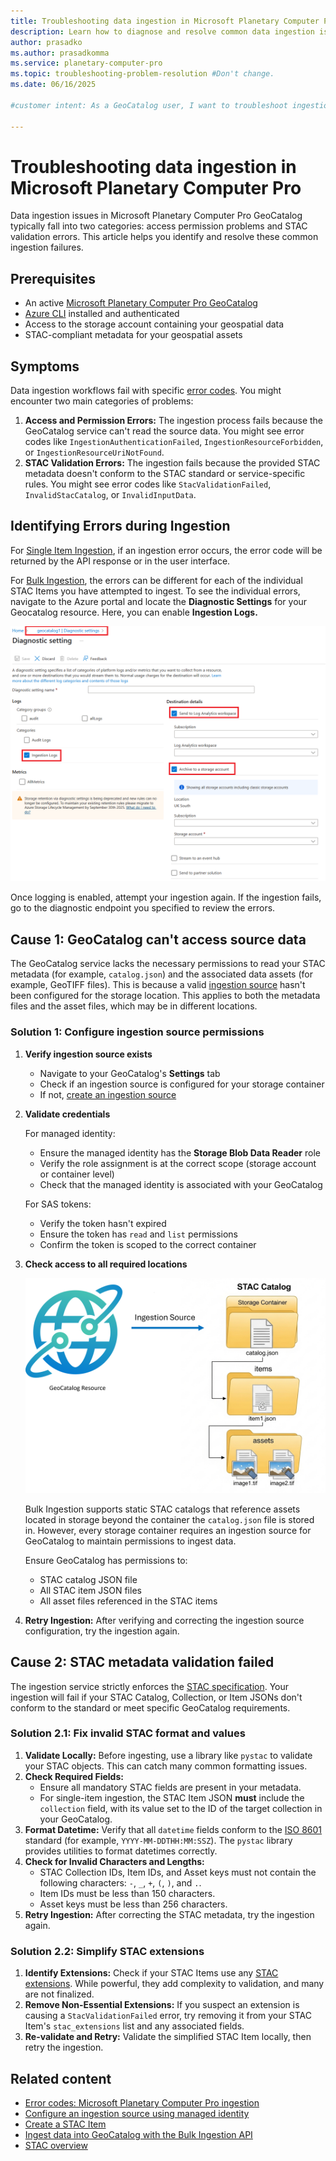 ```yaml
---
title: Troubleshooting data ingestion in Microsoft Planetary Computer Pro
description: Learn how to diagnose and resolve common data ingestion issues in Microsoft Planetary Computer Pro GeoCatalog.
author: prasadko
ms.author: prasadkomma
ms.service: planetary-computer-pro
ms.topic: troubleshooting-problem-resolution #Don't change.
ms.date: 06/16/2025

#customer intent: As a GeoCatalog user, I want to troubleshoot ingestion failures so that I can successfully ingest my geospatial data.

---
```


# Troubleshooting data ingestion in Microsoft Planetary Computer Pro

Data ingestion issues in Microsoft Planetary Computer Pro GeoCatalog typically fall into two categories: access permission problems and STAC validation errors. This article helps you identify and resolve these common ingestion failures.

## Prerequisites

- An active [Microsoft Planetary Computer Pro GeoCatalog](./deploy-geocatalog-resource.md)
- [Azure CLI](/cli/azure/install-azure-cli) installed and authenticated
- Access to the storage account containing your geospatial data
- STAC-compliant metadata for your geospatial assets

## Symptoms

Data ingestion workflows fail with specific [error codes](./error-codes-ingestion.md). You might encounter two main categories of problems:

1.  **Access and Permission Errors:** The ingestion process fails because the GeoCatalog service can't read the source data. You might see error codes like `IngestionAuthenticationFailed`, `IngestionResourceForbidden`, or `IngestionResourceUriNotFound`.
2.  **STAC Validation Errors:** The ingestion fails because the provided STAC metadata doesn't conform to the STAC standard or service-specific rules. You might see error codes like `StacValidationFailed`, `InvalidStacCatalog`, or `InvalidInputData`.

## Identifying Errors during Ingestion

For [Single Item Ingestion](./ingestion-overview#single-item-ingestion), if an ingestion error occurs, the error code will be returned by the API response or in the user interface.

For [Bulk Ingestion](./ingestion-overview/#bulk-ingestion), the errors can be different for each of the individual STAC Items you have attempted to ingest. To see the individual errors, navigate to the Azure portal and locate the **Diagnostic Settings** for your Geocatalog resource. Here, you can enable **Ingestion Logs.**

   [ ![Screenshot of searching for GeoCatalogs in the Azure portal.](media/ingestion-diagnostic-settings.png) ](media/ingestion-diagnostic-settings.png#lightbox)

Once logging is enabled, attempt your ingestion again. If the ingestion fails, go to the diagnostic endpoint you specified to review the errors. 

## Cause 1: GeoCatalog can't access source data

The GeoCatalog service lacks the necessary permissions to read your STAC metadata (for example, `catalog.json`) and the associated data assets (for example, GeoTIFF files). This is because a valid [ingestion source](./ingestion-source.md) hasn't been configured for the storage location. This applies to both the metadata files and the asset files, which may be in different locations.

### Solution 1: Configure ingestion source permissions

1. **Verify ingestion source exists**
   - Navigate to your GeoCatalog's **Settings** tab
   - Check if an ingestion source is configured for your storage container
   - If not, [create an ingestion source](./ingestion-source.md)

2. **Validate credentials**
   
   For managed identity:
   - Ensure the managed identity has the **Storage Blob Data Reader** role
   - Verify the role assignment is at the correct scope (storage account or container level)
   - Check that the managed identity is associated with your GeoCatalog
   
   For SAS tokens:
   - Verify the token hasn't expired
   - Ensure the token has `read` and `list` permissions
   - Confirm the token is scoped to the correct container

3. **Check access to all required locations**

   [ ![Diagram of a STAC Catalog showing the hierarchy of where GeoCatalog needs access.](media/ingestion-source-troubleshooting.png) ](media/ingestion-source-troubleshooting.png#lightbox)

   Bulk Ingestion supports static STAC catalogs that reference assets located in storage beyond the container the `catalog.json` file is stored in. However, every storage container requires an ingestion source for GeoCatalog to maintain permissions to ingest data. 
   
   Ensure GeoCatalog has permissions to:
   - STAC catalog JSON file
   - All STAC item JSON files
   - All asset files referenced in the STAC items

4.  **Retry Ingestion:** 
After verifying and correcting the ingestion source configuration, try the ingestion again.

## Cause 2: STAC metadata validation failed

The ingestion service strictly enforces the [STAC specification](./stac-overview.md). Your ingestion will fail if your STAC Catalog, Collection, or Item JSONs don't conform to the standard or meet specific GeoCatalog requirements.

### Solution 2.1: Fix invalid STAC format and values

1.  **Validate Locally:** Before ingesting, use a library like `pystac` to validate your STAC objects. This can catch many common formatting issues.
2.  **Check Required Fields:**
    *   Ensure all mandatory STAC fields are present in your metadata.
    *   For single-item ingestion, the STAC Item JSON **must** include the `collection` field, with its value set to the ID of the target collection in your GeoCatalog.
3.  **Format Datetime:** Verify that all `datetime` fields conform to the [ISO 8601](https://en.wikipedia.org/wiki/ISO_8601) standard (for example, `YYYY-MM-DDTHH:MM:SSZ`). The `pystac` library provides utilities to format datetimes correctly.
4.  **Check for Invalid Characters and Lengths:**
    *   STAC Collection IDs, Item IDs, and Asset keys must not contain the following characters: `-`, `_`, `+`, `(`, `)`, and `.`.
    *   Item IDs must be less than 150 characters.
    *   Asset keys must be less than 256 characters.
5.  **Retry Ingestion:** After correcting the STAC metadata, try the ingestion again.

### Solution 2.2: Simplify STAC extensions

1.  **Identify Extensions:** Check if your STAC Items use any [STAC extensions](https://stac-extensions.github.io/). While powerful, they add complexity to validation, and many are not finalized.
2.  **Remove Non-Essential Extensions:** If you suspect an extension is causing a `StacValidationFailed` error, try removing it from your STAC Item's `stac_extensions` list and any associated fields.
3.  **Re-validate and Retry:** Validate the simplified STAC Item locally, then retry the ingestion.

## Related content

- [Error codes: Microsoft Planetary Computer Pro ingestion](./error-codes-ingestion.md)
- [Configure an ingestion source using managed identity](./set-up-ingestion-credentials-managed-identity.md)
- [Create a STAC Item](./create-stac-item.md)
- [Ingest data into GeoCatalog with the Bulk Ingestion API](./bulk-ingestion-api.md)
- [STAC overview](./stac-overview.md)
